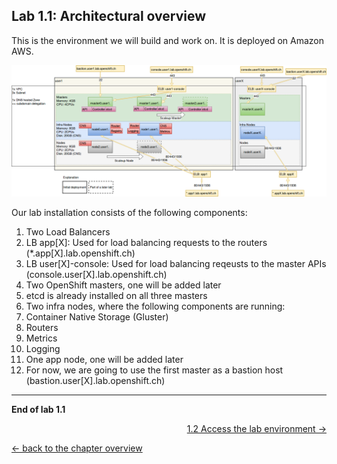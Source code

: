 ## Lab 1.1: Architectural overview

This is the environment we will build and work on. It is deployed on Amazon AWS.

![Lab OpenShift cluster overview](../resources/11_ops-techlab.png)

Our lab installation consists of the following components:
1. Two Load Balancers
  1. LB app[X]: Used for load balancing requests to the routers (*.app[X].lab.openshift.ch)
  1. LB user[X]-console: Used for load balancing reqeusts to the master APIs (console.user[X].lab.openshift.ch)
1. Two OpenShift masters, one will be added later
  1. etcd is already installed on all three masters
1. Two infra nodes, where the following components are running:
  1. Container Native Storage (Gluster)
  1. Routers
  1. Metrics
  1. Logging
1. One app node, one will be added later
1. For now, we are going to use the first master as a bastion host (bastion.user[X].lab.openshift.ch)


---

**End of lab 1.1**

<p width="100px" align="right"><a href="12_access_environment.md">1.2 Access the lab environment →</a></p>

[← back to the chapter overview](10_warmup.md)

